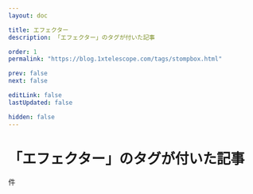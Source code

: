 ```yaml
---
layout: doc

title: エフェクター
description: 「エフェクター」のタグが付いた記事

order: 1
permalink: "https://blog.1xtelescope.com/tags/stompbox.html"

prev: false
next: false

editLink: false
lastUpdated: false

hidden: false
---
```


<script lang="ts" setup>
    import TaggedPostList   from "../.vitepress/components/TaggedPostList.vue"
    import PostCounter      from "../.vitepress/components/PostCounter.vue"
</script>

# 「エフェクター」のタグが付いた記事

<span class="text-base"><PostCounter tag="stompbox" /></span>件

<TaggedPostList tag="stompbox" />
